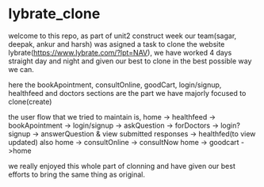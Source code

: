 # lybrate_clone
welcome to this repo,
as part of unit2 construct week our team(sagar, deepak, ankur and harsh) was asigned a task to clone the website lybrate(https://www.lybrate.com/?lpt=NAV), we have worked 4 days straight day and night and given our best to clone in the best possible way we can.

here the bookApointment, consultOnline, goodCart, login/signup, healthfeed and doctors sections are the part we have majorly focused to clone(create)

the user flow that we tried to maintain is,
  home -> healthfeed -> bookApointment -> login/signup -> askQuestion -> forDoctors -> login?signup -> answerQuestion & view submitted responses -> healthfed(to view updated)
also 
  home -> consultOnline -> consultNow
  home -> goodcart ->home
  

we really enjoyed this whole part of clonning and have given our best efforts to bring the same thing as original.
